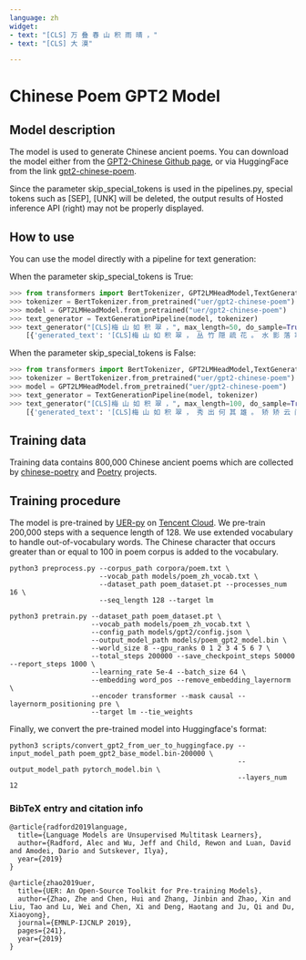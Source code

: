```yaml
---
language: zh 
widget:
- text: "[CLS] 万 叠 春 山 积 雨 晴 ，"
- text: "[CLS] 大 漠"

---
```


# Chinese Poem GPT2 Model

## Model description

The model is used to generate Chinese ancient poems. You can download the model  either from the [GPT2-Chinese Github page](https://github.com/Morizeyao/GPT2-Chinese), or via HuggingFace from the link [gpt2-chinese-poem][poem].

Since the parameter skip_special_tokens is used in the pipelines.py, special tokens such as [SEP], [UNK] will be deleted, the output results of Hosted inference API (right) may not be properly displayed.

## How to use

You can use the model directly with a pipeline for text generation:

When the parameter skip_special_tokens is True:

```python
>>> from transformers import BertTokenizer, GPT2LMHeadModel,TextGenerationPipeline
>>> tokenizer = BertTokenizer.from_pretrained("uer/gpt2-chinese-poem")
>>> model = GPT2LMHeadModel.from_pretrained("uer/gpt2-chinese-poem")
>>> text_generator = TextGenerationPipeline(model, tokenizer)   
>>> text_generator("[CLS]梅 山 如 积 翠 ，", max_length=50, do_sample=True)
    [{'generated_text': '[CLS]梅 山 如 积 翠 ， 丛 竹 隠 疏 花 。 水 影 落 寒 濑 ， 竹 声 随 暮 鸦 。 茅 茨 数 间 屋 ， 烟 火 两 三 家 。 安 得 携 琴 酒 ， 相 逢 烟 雨 赊 。 向 湖 边 过 ， 偏 怜 雪 里 看 。 浮 峦 如 画 出 ， 远 树 与 天 连 。 月 上 僧 房 静 ， 风 回 萤 火 寒 。 幽 情 何 可 写 ， 赖 有 子 期 弹 。 棠 真'}]
```

When the parameter skip_special_tokens is False:

```python
>>> from transformers import BertTokenizer, GPT2LMHeadModel,TextGenerationPipeline
>>> tokenizer = BertTokenizer.from_pretrained("uer/gpt2-chinese-poem")
>>> model = GPT2LMHeadModel.from_pretrained("uer/gpt2-chinese-poem")
>>> text_generator = TextGenerationPipeline(model, tokenizer)   
>>> text_generator("[CLS]梅 山 如 积 翠 ，", max_length=100, do_sample=True)
    [{'generated_text': '[CLS]梅 山 如 积 翠 ， 秀 出 何 其 雄 。 矫 矫 云 间 质 ， 映 日 生 玲 珑 。 根 大 乱 石 结 ， 枝 高 青 云 蒙 。 常 因 风 露 晚 ， 隠 映 瑶 台 中 。 忽 闻 山 石 裂 ， 万 里 吹 天 风 。 又 觉 此 身 高 ， 迥 出 凡 境 空 。 清 影 落 潭 水 ， 暗 香 来 逈 峰 。 却 寻 白 太 白 ， 月 影 摇 江 东 。 [SEP] 而 非'}]
```

## Training data

Training data contains 800,000 Chinese ancient poems which are collected by [chinese-poetry](https://github.com/chinese-poetry/chinese-poetry) and [Poetry](https://github.com/Werneror/Poetry) projects.

## Training procedure

The model is pre-trained by [UER-py](https://github.com/dbiir/UER-py/) on [Tencent Cloud](https://cloud.tencent.com/). We pre-train 200,000 steps with a sequence length of 128. We use extended vocabulary to handle out-of-vocabulary words. The Chinese character that occurs greater than or equal to 100 in poem corpus is added to the vocabulary.

```
python3 preprocess.py --corpus_path corpora/poem.txt \
                      --vocab_path models/poem_zh_vocab.txt \
                      --dataset_path poem_dataset.pt --processes_num 16 \
                      --seq_length 128 --target lm 
```

```
python3 pretrain.py --dataset_path poem_dataset.pt \
                    --vocab_path models/poem_zh_vocab.txt \
                    --config_path models/gpt2/config.json \
                    --output_model_path models/poem_gpt2_model.bin \
                    --world_size 8 --gpu_ranks 0 1 2 3 4 5 6 7 \
                    --total_steps 200000 --save_checkpoint_steps 50000 --report_steps 1000 \
                    --learning_rate 5e-4 --batch_size 64 \
                    --embedding word_pos --remove_embedding_layernorm \
                    --encoder transformer --mask causal --layernorm_positioning pre \
                    --target lm --tie_weights
```

Finally, we convert the pre-trained model into Huggingface's format:
```
python3 scripts/convert_gpt2_from_uer_to_huggingface.py --input_model_path poem_gpt2_base_model.bin-200000 \
                                                        --output_model_path pytorch_model.bin \
                                                        --layers_num 12
```

### BibTeX entry and citation info

```
@article{radford2019language,
  title={Language Models are Unsupervised Multitask Learners},
  author={Radford, Alec and Wu, Jeff and Child, Rewon and Luan, David and Amodei, Dario and Sutskever, Ilya},
  year={2019}
}

@article{zhao2019uer,
  title={UER: An Open-Source Toolkit for Pre-training Models},
  author={Zhao, Zhe and Chen, Hui and Zhang, Jinbin and Zhao, Xin and Liu, Tao and Lu, Wei and Chen, Xi and Deng, Haotang and Ju, Qi and Du, Xiaoyong},
  journal={EMNLP-IJCNLP 2019},
  pages={241},
  year={2019}
}
```

[poem]: https://huggingface.co/uer/gpt2-chinese-poem